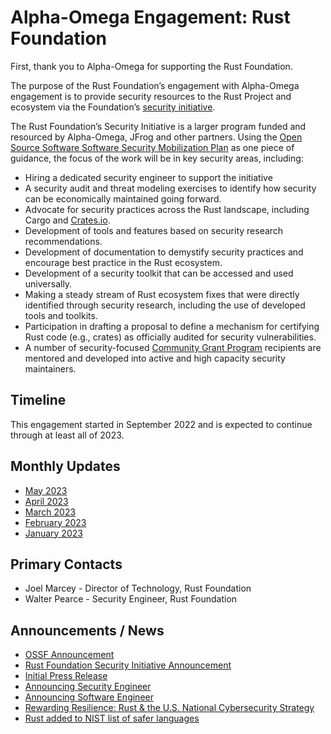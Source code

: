 # Alpha-Omega Engagement: Rust Foundation 

First, thank you to Alpha-Omega for supporting the Rust Foundation.

The purpose of the Rust Foundation’s engagement with Alpha-Omega engagement is to provide security resources to the Rust Project and ecosystem via the Foundation’s [security initiative](https://foundation.rust-lang.org/news/2022-09-13-rust-foundation-establishes-security-team/). 

The Rust Foundation’s Security Initiative is a larger program funded and resourced by Alpha-Omega, JFrog and other partners. Using the [Open Source Software Software Security Mobilization Plan](https://openssf.org/oss-security-mobilization-plan/) as one piece of guidance, the focus of the work will be in key security areas, including:

* Hiring a dedicated security engineer to support the initiative
* A security audit and threat modeling exercises to identify how security can be economically maintained going forward.
* Advocate for security practices across the Rust landscape, including Cargo and [Crates.io](https://crates.io).
* Development of tools and features based on security research recommendations.
* Development of documentation to demystify security practices and encourage best practice in the Rust ecosystem.
* Development of a security toolkit that can be accessed and used universally.
* Making a steady stream of Rust ecosystem fixes that were directly identified through security research, including the use of developed tools and toolkits.
* Participation in drafting a proposal to define a mechanism for certifying Rust code (e.g., crates) as officially audited for security vulnerabilities.
* A number of security-focused [Community Grant Program](https://foundation.rust-lang.org/grants/) recipients are mentored and developed into active and high capacity security maintainers.


## Timeline

This engagement started in September 2022 and is expected to continue through at least all of 2023.

## Monthly Updates

* [May 2023](update-2023-05.md)
* [April 2023](update-2023-04.md)
* [March 2023](update-2023-03.md)
* [February 2023](update-2023-02.md)
* [January 2023](update-2023-01.md)

## Primary Contacts

* Joel Marcey - Director of Technology, Rust Foundation
* Walter Pearce - Security Engineer, Rust Foundation

## Announcements / News

* [OSSF Announcement](https://openssf.org/blog/2022/09/13/alpha-omega-project-announces-over-1-5m-in-grants-to-critical-open-source-projects-and-new-omega-analysis-toolchain/)
* [Rust Foundation Security Initiative Announcement](https://foundation.rust-lang.org/news/2022-09-13-rust-foundation-establishes-security-team/)
* [Initial Press Release](https://thenewstack.io/alpha-omega-dishes-out-cash-to-secure-open-source-projects/)
* [Announcing Security Engineer](https://foundation.rust-lang.org/news/welcoming-our-new-security-engineer-walter-pearce/)
* [Announcing Software Engineer](https://foundation.rust-lang.org/news/welcoming-software-engineer-adam-harvey-to-the-rust-foundation-team/)
* [Rewarding Resilience: Rust & the U.S. National Cybersecurity Strategy](https://foundation.rust-lang.org/news/rewarding-resilience-rust-the-u-s-national-cybersecurity-strategy/)
* [Rust added to NIST list of safer languages](https://foundation.rust-lang.org/news/rust-identified-as-safer-coding-tool-by-nist/)
